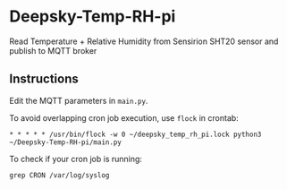 # Deepsky-Temp-RH-pi

Read Temperature + Relative Humidity from Sensirion SHT20 sensor and publish to MQTT broker


## Instructions

Edit the MQTT parameters in ```main.py```. 

To avoid overlapping cron job execution, use ```flock``` in crontab:

```
* * * * * /usr/bin/flock -w 0 ~/deepsky_temp_rh_pi.lock python3 ~/Deepsky-Temp-RH-pi/main.py
```

To check if your cron job is running:

```
grep CRON /var/log/syslog
```
